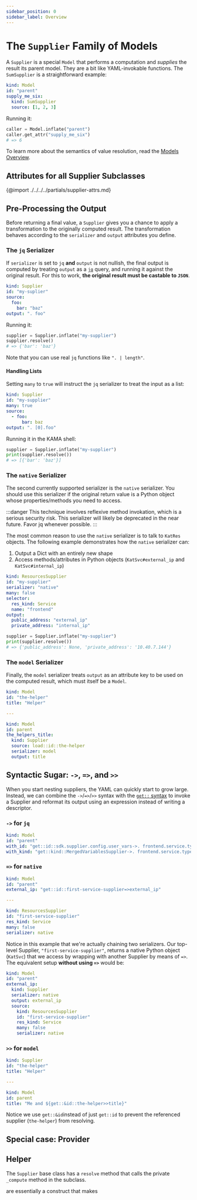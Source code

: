 ```yaml
---
sidebar_position: 0
sidebar_label: Overview
---
```


# The `Supplier` Family of Models

A `Supplier` is a special `Model` that performs a computation and 
_supplies_ the result its parent model. They are a bit like YAML-invokable functions. 
The `SumSupplier` is a straightforward example:

```yaml title="descriptors/demo.yaml"
kind: Model
id: "parent"
supply_me_six: 
  kind: SumSupplier
  source: [1, 2, 3]
``` 

Running it:
```python title="$ python main.py console"
caller = Model.inflate("parent")
caller.get_attr("supply_me_six")
# => 6
```
 

To learn more about the semantics of value resolution, read the 
[Models Overview](/models/models-overview).
 
 
## Attributes for all Supplier Subclasses

{@import ./../../../partials/supplier-attrs.md} 





## Pre-Processing the Output

Before returning a final value, a `Supplier` gives you a chance 
 to apply a transformation to the originally computed result. The transformation
behaves according to the `serializer` and `output` attributes you define.

### The `jq` Serializer

If `serializer` is set to `jq` **and** `output` is not nullish, the final
output is computed by treating `output` as a [`jq`](https://stedolan.github.io/jq/manual/) 
query, and running it against the original result. For this to work, **the original result 
must be castable to `JSON`**.

```yaml
kind: Supplier
id: "my-suplier"
source: 
  foo:
    bar: "baz"
output: ". foo"
```

Running it:

```python title="$ python main.py console"
supplier = Supplier.inflate("my-supplier")
supplier.resolve()
# => {'bar': 'baz'}
``` 

Note that you can use real `jq` functions like `". | length"`.

#### Handling Lists

Setting `many` to `true` will instruct the `jq` serializer to treat
the input as a list:

```yaml
kind: Supplier
id: "my-supplier"
many: true
source:
  - foo:
      bar: baz
output: ". [0].foo"
```
Running it in the KAMA shell:

```python title="$ python main.py console"
supplier = Supplier.inflate("my-supplier")
print(supplier.resolve())
# => [{'bar': 'baz'}]
``` 

### The `native` Serializer

The second currently supported serializer is
the `native` serializer. You should use this serializer if the original
return value is a Python object whose properties/methods you need to access.

:::danger
This technique involves reflexive method invokation, which is a serious security risk.
This serializer will likely be deprecated in the near future. Favor jq whenever possible. 
::: 

The most common reason to use the `native` serializer is to talk to `KatRes`
objects. The following example demonstrates how the `native` serializer can:
1. Output a Dict with an entirely new shape
1. Access methods/attributes in Python objects (`KatSvc#external_ip` and `KatSvc#internal_ip`) 

```yaml {8-10}
kind: ResourcesSupplier
id: "my-supplier"
serializer: "native"
many: false
selector: 
  res_kind: Service
  name: "frontend"
output: 
  public_address: "external_ip"
  private_address: "internal_ip"
```

```python title="$ python main.py console"
supplier = Supplier.inflate("my-supplier")
print(supplier.resolve())
# => {'public_address': None, 'private_address': '10.40.7.144'}
```



### The `model` Serializer

Finally, the `model` serializer treats `output` as an attribute key
to be used on the computed result, which must itself be a `Model`.

```yaml
kind: Model
id: "the-helper"
title: "Helper"

---

kind: Model
id: parent
the_helpers_title:
  kind: Supplier
  source: load::id::the-helper
  serializer: model
  output: title  
```



## Syntactic Sugar: `->`, `=>`, and `>>` 

When you start nesting suppliers, the YAML can quickly start to grow large. Instead, 
we can combine the `->`/`=>`/`>>`  syntax with the 
[`get::` syntax](/models/models-overview#supplier-values-with-get) to invoke a Supplier and 
reformat its output using an expression instead of writing a descriptor.

### `->` for `jq`
```yaml {3-4}
kind: Model
id: "parent"
with_id: "get::id::sdk.supplier.config.user_vars->. frontend.service.type"
with_kind: "get::kind::MergedVariablesSupplier->. frontend.service.type"
```


### `=>` for `native`

```yaml {3}
kind: Model
id: "parent"
external_ip: "get::id::first-service-supplier=>external_ip"

---

kind: ResourcesSupplier
id: "first-service-supplier"
res_kind: Service
many: false
serializer: native
```

Notice in this example that we're actually chaining two serializers. Our 
top-level Supplier, `"first-service-supplier"`, returns a native Python object (`KatSvc`)
that we access by wrapping with another Supplier by means of `=>`. 
The equivalent setup **without using `=>`** would be:

```yaml {4-6}
kind: Model
id: "parent"
external_ip: 
  kind: Supplier
  serializer: native
  output: external_ip
  source:
    kind: ResourcesSupplier
    id: "first-service-supplier"
    res_kind: Service
    many: false
    serializer: native
``` 


### `>>` for `model`

```yaml {9}
kind: Supplier
id: "the-helper"
title: "Helper"

---

kind: Model
id: parent
title: "Me and ${get::&id::the-helper>>title}"  
```

Notice we use `get::&id`instead of just `get::id` to prevent the referenced supplier 
(`the-helper`) from resolving.


## Special case: Provider

## Helper

The `Supplier` base class has a `resolve` method that calls the private
`_compute` method in the subclass. 

are essentially a construct that makes 

